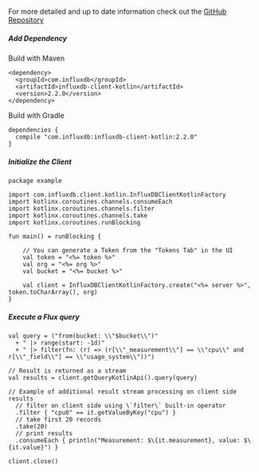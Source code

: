 For more detailed and up to date information check out the [GitHub Repository](https://github.com/influxdata/influxdb-client-java/tree/master/client-kotlin)

##### Add Dependency

Build with Maven

```
<dependency>
  <groupId>com.influxdb</groupId>
  <artifactId>influxdb-client-kotlin</artifactId>
  <version>2.2.0</version>
</dependency>
```

Build with Gradle

```
dependencies {
  compile "com.influxdb:influxdb-client-kotlin:2.2.0"
}
```

##### Initialize the Client

```
package example

import com.influxdb.client.kotlin.InfluxDBClientKotlinFactory
import kotlinx.coroutines.channels.consumeEach
import kotlinx.coroutines.channels.filter
import kotlinx.coroutines.channels.take
import kotlinx.coroutines.runBlocking

fun main() = runBlocking {

    // You can generate a Token from the "Tokens Tab" in the UI
    val token = "<%= token %>"
    val org = "<%= org %>"
    val bucket = "<%= bucket %>"

    val client = InfluxDBClientKotlinFactory.create("<%= server %>", token.toCharArray(), org)
}
```

##### Execute a Flux query

```
val query = ("from(bucket: \\"$bucket\\")"
  + " |> range(start: -1d)"
  + " |> filter(fn: (r) => (r[\\"_measurement\\"] == \\"cpu\\" and r[\\"_field\\"] == \\"usage_system\\"))")

// Result is returned as a stream
val results = client.getQueryKotlinApi().query(query)

// Example of additional result stream processing on client side
results
  // filter on client side using \`filter\` built-in operator
  .filter { "cpu0" == it.getValueByKey("cpu") }
  // take first 20 records
  .take(20)
  // print results
  .consumeEach { println("Measurement: $\{it.measurement}, value: $\{it.value}") }

client.close()
```
